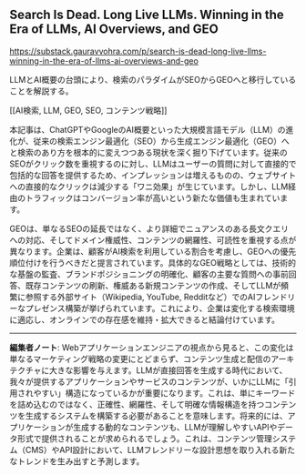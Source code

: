 ## Search Is Dead. Long Live LLMs. Winning in the Era of LLMs, AI Overviews, and GEO

https://substack.gauravvohra.com/p/search-is-dead-long-live-llms-winning-in-the-era-of-llms-ai-overviews-and-geo

LLMとAI概要の台頭により、検索のパラダイムがSEOからGEOへと移行していることを解説する。

[[AI検索, LLM, GEO, SEO, コンテンツ戦略]]

本記事は、ChatGPTやGoogleのAI概要といった大規模言語モデル（LLM）の進化が、従来の検索エンジン最適化（SEO）から生成エンジン最適化（GEO）へと検索のあり方を根本的に変えつつある現状を深く掘り下げています。従来のSEOがクリック数を重視するのに対し、LLMはユーザーの質問に対して直接的で包括的な回答を提供するため、インプレッションは増えるものの、ウェブサイトへの直接的なクリックは減少する「ワニ効果」が生じています。しかし、LLM経由のトラフィックはコンバージョン率が高いという新たな価値も生まれています。

GEOは、単なるSEOの延長ではなく、より詳細でニュアンスのある長文クエリへの対応、そしてドメイン権威性、コンテンツの網羅性、可読性を重視する点が異なります。企業は、顧客がAI検索を利用している割合を考慮し、GEOへの優先順位付けを行うべきだと提言されています。具体的なGEO戦略としては、技術的な基盤の監査、ブランドポジショニングの明確化、顧客の主要な質問への事前回答、既存コンテンツの刷新、権威ある新規コンテンツの作成、そしてLLMが頻繁に参照する外部サイト（Wikipedia, YouTube, Redditなど）でのAIフレンドリーなプレゼンス構築が挙げられています。これにより、企業は変化する検索環境に適応し、オンラインでの存在感を維持・拡大できると結論付けています。

---

**編集者ノート**: Webアプリケーションエンジニアの視点から見ると、この変化は単なるマーケティング戦略の変更にとどまらず、コンテンツ生成と配信のアーキテクチャに大きな影響を与えます。LLMが直接回答を生成する時代において、我々が提供するアプリケーションやサービスのコンテンツが、いかにLLMに「引用されやすい」構造になっているかが重要になります。これは、単にキーワードを詰め込むのではなく、正確性、網羅性、そして明確な情報構造を持つコンテンツを生成するシステムを構築する必要があることを意味します。将来的には、アプリケーションが生成する動的なコンテンツも、LLMが理解しやすいAPIやデータ形式で提供されることが求められるでしょう。これは、コンテンツ管理システム（CMS）やAPI設計において、LLMフレンドリーな設計思想を取り入れる新たなトレンドを生み出すと予測します。
